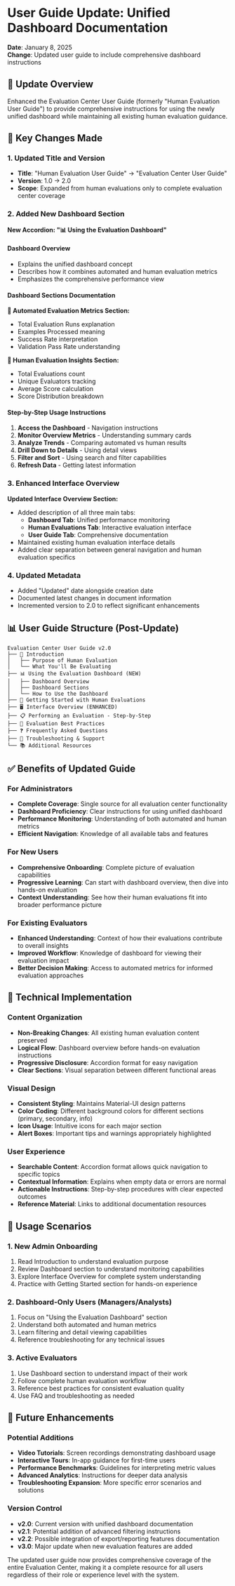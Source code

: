 # User Guide Update: Unified Dashboard Documentation

**Date**: January 8, 2025  
**Change**: Updated user guide to include comprehensive dashboard instructions

## 🎯 Update Overview

Enhanced the Evaluation Center User Guide (formerly "Human Evaluation User Guide") to provide comprehensive instructions for using the newly unified dashboard while maintaining all existing human evaluation guidance.

## 📝 Key Changes Made

### 1. Updated Title and Version
- **Title**: "Human Evaluation User Guide" → "Evaluation Center User Guide"
- **Version**: 1.0 → 2.0
- **Scope**: Expanded from human evaluations only to complete evaluation center coverage

### 2. Added New Dashboard Section
**New Accordion: "📊 Using the Evaluation Dashboard"**

#### Dashboard Overview
- Explains the unified dashboard concept
- Describes how it combines automated and human evaluation metrics
- Emphasizes the comprehensive performance view

#### Dashboard Sections Documentation
**🤖 Automated Evaluation Metrics Section:**
- Total Evaluation Runs explanation
- Examples Processed meaning
- Success Rate interpretation
- Validation Pass Rate understanding

**👥 Human Evaluation Insights Section:**
- Total Evaluations count
- Unique Evaluators tracking
- Average Score calculation
- Score Distribution breakdown

#### Step-by-Step Usage Instructions
1. **Access the Dashboard** - Navigation instructions
2. **Monitor Overview Metrics** - Understanding summary cards
3. **Analyze Trends** - Comparing automated vs human results
4. **Drill Down to Details** - Using detail views
5. **Filter and Sort** - Using search and filter capabilities
6. **Refresh Data** - Getting latest information

### 3. Enhanced Interface Overview
**Updated Interface Overview Section:**
- Added description of all three main tabs:
  - **Dashboard Tab**: Unified performance monitoring
  - **Human Evaluations Tab**: Interactive evaluation interface  
  - **User Guide Tab**: Comprehensive documentation
- Maintained existing human evaluation interface details
- Added clear separation between general navigation and human evaluation specifics

### 4. Updated Metadata
- Added "Updated" date alongside creation date
- Documented latest changes in document information
- Incremented version to 2.0 to reflect significant enhancements

## 📊 User Guide Structure (Post-Update)

```
Evaluation Center User Guide v2.0
├── 🎯 Introduction
│   ├── Purpose of Human Evaluation  
│   └── What You'll Be Evaluating
├── 📊 Using the Evaluation Dashboard (NEW)
│   ├── Dashboard Overview
│   ├── Dashboard Sections
│   └── How to Use the Dashboard
├── 🚀 Getting Started with Human Evaluations
├── 🖥️ Interface Overview (ENHANCED)
├── 📋 Performing an Evaluation - Step-by-Step
├── 🎯 Evaluation Best Practices
├── ❓ Frequently Asked Questions
├── 🔧 Troubleshooting & Support
└── 📚 Additional Resources
```

## ✅ Benefits of Updated Guide

### For Administrators
- **Complete Coverage**: Single source for all evaluation center functionality
- **Dashboard Proficiency**: Clear instructions for using unified dashboard
- **Performance Monitoring**: Understanding of both automated and human metrics
- **Efficient Navigation**: Knowledge of all available tabs and features

### For New Users
- **Comprehensive Onboarding**: Complete picture of evaluation capabilities
- **Progressive Learning**: Can start with dashboard overview, then dive into hands-on evaluation
- **Context Understanding**: See how their human evaluations fit into broader performance picture

### For Existing Evaluators
- **Enhanced Understanding**: Context of how their evaluations contribute to overall insights
- **Improved Workflow**: Knowledge of dashboard for viewing their evaluation impact
- **Better Decision Making**: Access to automated metrics for informed evaluation approaches

## 🔧 Technical Implementation

### Content Organization
- **Non-Breaking Changes**: All existing human evaluation content preserved
- **Logical Flow**: Dashboard overview before hands-on evaluation instructions
- **Progressive Disclosure**: Accordion format for easy navigation
- **Clear Sections**: Visual separation between different functional areas

### Visual Design
- **Consistent Styling**: Maintains Material-UI design patterns
- **Color Coding**: Different background colors for different sections (primary, secondary, info)
- **Icon Usage**: Intuitive icons for each major section
- **Alert Boxes**: Important tips and warnings appropriately highlighted

### User Experience
- **Searchable Content**: Accordion format allows quick navigation to specific topics
- **Contextual Information**: Explains when empty data or errors are normal
- **Actionable Instructions**: Step-by-step procedures with clear expected outcomes
- **Reference Material**: Links to additional documentation resources

## 🎯 Usage Scenarios

### 1. New Admin Onboarding
1. Read Introduction to understand evaluation purpose
2. Review Dashboard section to understand monitoring capabilities
3. Explore Interface Overview for complete system understanding
4. Practice with Getting Started section for hands-on experience

### 2. Dashboard-Only Users (Managers/Analysts)
1. Focus on "Using the Evaluation Dashboard" section
2. Understand both automated and human metrics
3. Learn filtering and detail viewing capabilities
4. Reference troubleshooting for any technical issues

### 3. Active Evaluators
1. Use Dashboard section to understand impact of their work
2. Follow complete human evaluation workflow
3. Reference best practices for consistent evaluation quality
4. Use FAQ and troubleshooting as needed

## 🚀 Future Enhancements

### Potential Additions
- **Video Tutorials**: Screen recordings demonstrating dashboard usage
- **Interactive Tours**: In-app guidance for first-time users
- **Performance Benchmarks**: Guidelines for interpreting metric values
- **Advanced Analytics**: Instructions for deeper data analysis
- **Troubleshooting Expansion**: More specific error scenarios and solutions

### Version Control
- **v2.0**: Current version with unified dashboard documentation
- **v2.1**: Potential addition of advanced filtering instructions
- **v2.2**: Possible integration of export/reporting features documentation
- **v3.0**: Major update when new evaluation features are added

The updated user guide now provides comprehensive coverage of the entire Evaluation Center, making it a complete resource for all users regardless of their role or experience level with the system. 